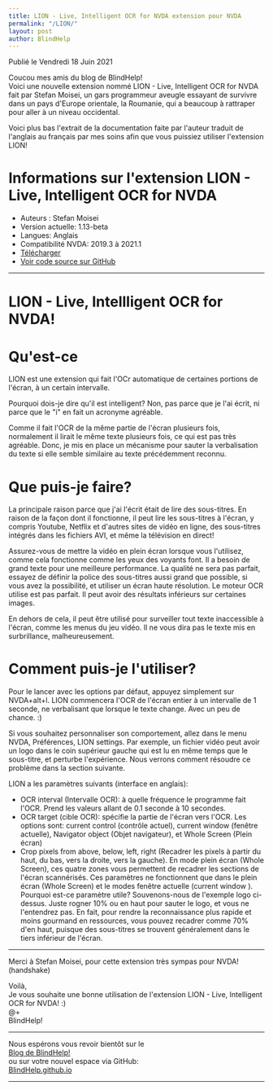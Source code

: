 ```yaml
---
title: LION - Live, Intelligent OCR for NVDA extension pour NVDA
permalink: "/LION/"
layout: post
author: BlindHelp
---
```


<footer>Publié le Vendredi 18 Juin 2021</footer>


Coucou mes amis du blog de BlindHelp!    
Voici une nouvelle extension nommé LION - Live, Intelligent OCR for NVDA fait  par Stefan Moisei, un gars programmeur aveugle essayant de survivre dans un pays d'Europe orientale, la Roumanie, qui a beaucoup à rattraper pour aller à un niveau occidental.    

Voici plus bas l'extrait de la documentation faite par l'auteur traduit de l'anglais au français par mes soins afin que vous puissiez utiliser l'extension LION!
 
# Informations sur l'extension LION - Live, Intelligent OCR for NVDA #

* Auteurs : Stefan Moisei
* Version actuelle: 1.13-beta
* Langues: Anglais
* Compatibilité NVDA: 2019.3 à 2021.1
* [Télécharger](https://github.com/vortex1024/LION/releases/download/v1.13-beta/lion.nvda-addon)
* [Voir code source sur GitHub](https://github.com/vortex1024/LION)

---

# LION - Live, Intellligent OCR for NVDA!

# Qu'est-ce

LION est une extension qui fait l'OCr automatique de certaines portions de l'écran, à un certain intervalle.

Pourquoi dois-je dire qu'il est intelligent? Non, pas parce que je l'ai écrit, ni parce que le "i" en fait un acronyme agréable.

Comme il fait l'OCR de la même partie de l'écran plusieurs fois, normalement il lirait le même texte plusieurs fois, ce qui est pas très agréable. Donc, je mis en place un mécanisme pour sauter la verbalisation du texte si elle semble similaire au texte précédemment reconnu.

# Que puis-je faire?

La principale raison parce que j'ai l'écrit était de lire des sous-titres. En raison de la façon dont il fonctionne, il peut lire les sous-titres à l'écran, y compris Youtube, Netflix et d'autres sites de vidéo en ligne, des sous-titres intégrés dans les fichiers AVI, et même la télévision en direct!

Assurez-vous de mettre la vidéo en plein écran lorsque vous l'utilisez, comme cela fonctionne comme les yeux des voyants font. Il a besoin de grand texte pour une meilleure performance. La qualité ne sera pas parfait, essayez de définir la police des sous-titres aussi grand que possible, si vous avez la possibilité, et utiliser un écran haute résolution. Le moteur OCR utilise est pas parfait. Il peut avoir des résultats inférieurs sur certaines images.

En dehors de cela, il peut être utilisé pour surveiller tout texte inaccessible à l'écran, comme les menus du jeu vidéo. Il ne vous dira pas le texte mis en surbrillance, malheureusement.

# Comment puis-je l'utiliser?

Pour le lancer avec les options par défaut, appuyez simplement sur NVDA+alt+l. LION commencera l'OCR de l'écran entier à un intervalle de 1 seconde, ne verbalisant que lorsque le texte change. Avec un peu de chance. :)

Si vous souhaitez personnaliser son comportement, allez dans le menu NVDA, Préférences, LION settings. Par exemple, un fichier vidéo peut avoir un logo dans le coin supérieur gauche qui est lu en même temps que le sous-titre, et perturbe l'expérience. Nous verrons comment résoudre ce problème dans la section suivante.

LION a les paramètres suivants (interface en anglais):

* OCR interval (Intervalle OCR): à quelle fréquence le programme fait l'OCR. Prend les valeurs allant de 0.1 seconde à 10 secondes.
* OCR target (cible OCR): spécifie la partie de l'écran vers l'OCR. Les options sont: current control (contrôle actuel), current window (fenêtre actuelle), Navigator object (Objet navigateur), et Whole Screen (Plein écran)
* Crop pixels from above, below, left, right (Recadrer   les pixels  à partir du haut, du bas, vers la droite, vers la gauche). En mode plein écran (Whole Screen), ces quatre zones vous permettent de recadrer les sections de l'écran  scannérisés. Ces paramètres ne fonctionnent que dans le plein écran (Whole Screen) et le modes fenêtre actuelle (current window ).  
Pourquoi est-ce paramètre utile? Souvenons-nous de l'exemple logo ci-dessus. Juste rogner 10% ou en haut pour sauter le logo, et vous ne l'entendrez pas. En fait, pour rendre la reconnaissance plus rapide et moins gourmand en ressources, vous pouvez recadrer comme 70% d'en haut, puisque des sous-titres se trouvent généralement dans le tiers inférieur de l'écran.

--- 

Merci à Stefan Moisei, pour cette extension très sympas pour NVDA! (handshake)    

Voilà,    
Je vous souhaite une bonne utilisation de l'extension LION - Live, Intelligent OCR for NVDA! :)    
@+    
BlindHelp!    

---

Nous espérons vous revoir bientôt sur le      
[Blog de BlindHelp!](http://blindhelp.blogspot.fr/)                    
ou sur  votre nouvel espace via GitHub:                     
[BlindHelp.github.io](https://blindhelp.github.io)                    

---